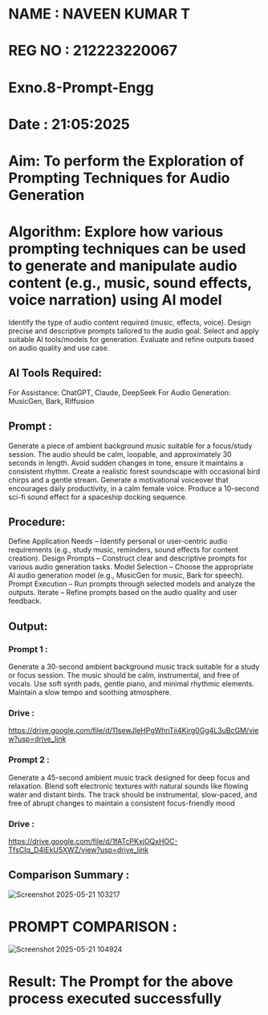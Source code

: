 # NAME : NAVEEN KUMAR T
# REG NO : 212223220067
# Exno.8-Prompt-Engg
# Date : 21:05:2025

# Aim: To perform the Exploration of Prompting Techniques for Audio Generation

# Algorithm: Explore how various prompting techniques can be used to generate and manipulate audio content (e.g., music, sound effects, voice narration) using AI model

Identify the type of audio content required (music, effects, voice).
Design precise and descriptive prompts tailored to the audio goal.
Select and apply suitable AI tools/models for generation.
Evaluate and refine outputs based on audio quality and use case.
## AI Tools Required:
For Assistance: ChatGPT, Claude, DeepSeek
For Audio Generation: MusicGen, Bark, Riffusion
## Prompt :
Generate a piece of ambient background music suitable for a focus/study session.
The audio should be calm, loopable, and approximately 30 seconds in length. Avoid sudden changes in tone,
ensure it maintains a consistent rhythm.
Create a realistic forest soundscape with occasional bird chirps and a gentle stream.
Generate a motivational voiceover that encourages daily productivity, in a calm female voice.
Produce a 10-second sci-fi sound effect for a spaceship docking sequence.
## Procedure:
Define Application Needs – Identify personal or user-centric audio requirements (e.g., study music, reminders, sound effects for content creation).
Design Prompts – Construct clear and descriptive prompts for various audio generation tasks.
Model Selection – Choose the appropriate AI audio generation model (e.g., MusicGen for music, Bark for speech).
Prompt Execution – Run prompts through selected models and analyze the outputs.
Iterate – Refine prompts based on the audio quality and user feedback.

## Output:

### Prompt 1 :
Generate a 30-second ambient background music track suitable for a study or focus session. The music should be calm, instrumental, and free of vocals. Use soft synth pads, gentle piano, and minimal rhythmic elements. Maintain a slow tempo and soothing atmosphere.

### Drive :
https://drive.google.com/file/d/11sewJleHPgWhnTii4Kirg0Gg4L3uBcGM/view?usp=drive_link

### Prompt 2 :
Generate a 45-second ambient music track designed for deep focus and relaxation. Blend soft electronic textures with natural sounds like flowing water and distant birds. The track should be instrumental, slow-paced, and free of abrupt changes to maintain a consistent focus-friendly mood

### Drive :
https://drive.google.com/file/d/1fATcPKxjOQxHOC-TfsCIq_D4lEkU5XWZ/view?usp=drive_link

## Comparison Summary :
![Screenshot 2025-05-21 103217](https://github.com/user-attachments/assets/41224189-2daf-4c1f-a81d-73d1eb94d4ae)

# PROMPT COMPARISON :
![Screenshot 2025-05-21 104924](https://github.com/user-attachments/assets/cf0df477-5806-4c69-b49b-c1061a73329c)


# Result: The Prompt for the above process executed successfully
